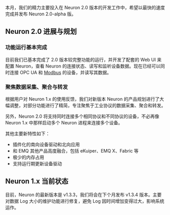 本月，我们的精力主要投入在 Neuron 2.0 版本的开发工作中，希望以最快的速度完成并发布 Neuron 2.0-alpha 版。


## Neuron 2.0 进展与规划

### 功能运行基本完成

目前我们已基本完成了 2.0 版本较完整功能的运行，并开发了配套的 Web UI 来配置 Neuron，查看 Neuron 的连接状态、读写和监听设备数据。现在已经可以同时连接 OPC UA 和 [Modbus](https://www.emqx.com/zh/blog/building-modbus-based-iiot-app-with-neuron) 的设备，并读写其数据。

### 聚焦数据采集、聚合与转发

根据用户对 Neuron 1.x 的使用反馈，我们对新版本 Neuron 的产品规划进行了大幅调整，对部分功能进行了精简，专注聚焦于工业协议的数据采集、聚合和转发。

另外，Neuron 2.0 将支持同时连接多个相同协议和不同协议的设备，不必再像 Neuron 1.x 中那样启动多个 Neuron  进程来连接多个设备。

其他主要新特性如下：

- 插件化的南向设备驱动和北向应用
- 和 EMQ 其他产品高度融合，包括 eKuiper、EMQ X、Fabric 等
- 极少的内存占用
- 支持运行期更新设备驱动

## Neuron 1.x 当前状态

目前，Neuron 的最新版本是 v1.3.3，我们将会在下个月发布 v1.3.4 版本。主要对数据 Log 大小的维护功能进行修复，避免 Log 因时间增加变得过大，影响系统运作。
